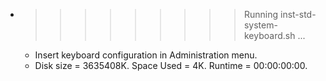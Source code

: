 * >>>>>>>>> Running inst-std-system-keyboard.sh ...
  * Insert keyboard configuration in Administration menu.
  * Disk size = 3635408K. Space Used = 4K. Runtime = 00:00:00:00.
